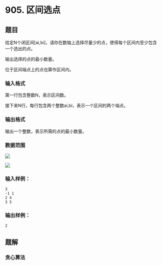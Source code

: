 <!--
 * @Author: shaqsnake
 * @Email: shaqsnake@gmail.com
 * @Date: 2019-09-16 15:58:00
 * @LastEditTime: 2019-09-16 16:25:34
 * @Description: 905. 区间选点
 -->

# 905. 区间选点

## 题目

给定N个闭区间[ai,bi]，请你在数轴上选择尽量少的点，使得每个区间内至少包含一个选出的点。

输出选择的点的最小数量。

位于区间端点上的点也算作区间内。

### 输入格式

第一行包含整数N，表示区间数。

接下来N行，每行包含两个整数ai,bi，表示一个区间的两个端点。

### 输出格式

输出一个整数，表示所需的点的最小数量。

### 数据范围

![](http://latex.codecogs.com/gif.latex?\\1%20\leq%20N%20\leq%2010^{9})

![](http://latex.codecogs.com/gif.latex?\\-10^{9}%20\leq%20a_{i}%20\leq%20b_{i}%20\leq%2010^{9})

### 输入样例：

```
3
-1 1
2 4
3 5
```

### 输出样例：

```
2
```

## 题解

### 贪心算法
